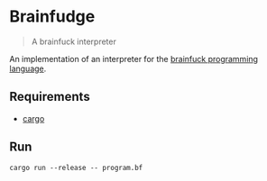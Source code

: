 # Brainfudge

> A brainfuck interpreter

An implementation of an interpreter for the [brainfuck programming language](https://github.com/sunjay/brainfuck/blob/master/brainfuck.md).

## Requirements

- [cargo](https://rustup.rs/)

## Run

`cargo run --release -- program.bf`

